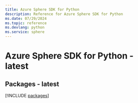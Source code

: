 ```yaml
---
title: Azure Sphere SDK for Python
description: Reference for Azure Sphere SDK for Python
ms.date: 07/29/2024
ms.topic: reference
ms.devlang: python
ms.service: sphere
---
```

# Azure Sphere SDK for Python - latest
## Packages - latest
[!INCLUDE [packages](sphere-index.md)]